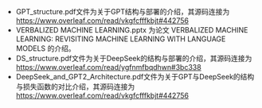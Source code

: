 * GPT_structure.pdf文件为关于GPT结构与部署的介绍，其源码连接为 https://www.overleaf.com/read/vkgfcfffkbjt#442756
* VERBALIZED MACHINE LEARNING.pptx 为论文 VERBALIZED MACHINE LEARNING: REVISITING MACHINE LEARNING WITH LANGUAGE MODELS 的介绍。
* DS_structure.pdf文件为关于DeepSeek的结构与部署的介绍，其源码连接为 https://www.overleaf.com/read/ygfnmfbqdhwn#3bc338
* DeepSeek_and_GPT2_Architecture.pdf文件为关于GPT与DeepSeek的结构与损失函数的对比介绍，其源码连接为 https://www.overleaf.com/read/vkgfcfffkbjt#442756
